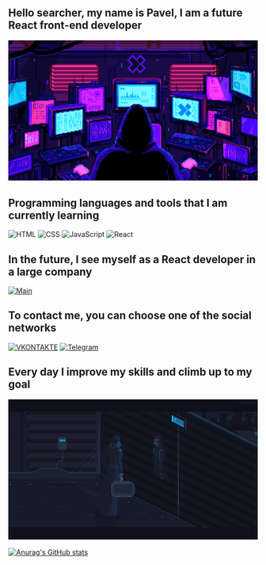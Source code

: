 ## Hello searcher, my name is Pavel, I am a future React front-end developer

[![Header](https://github.com/xxittacion/xxittacion/blob/main/assets/Header.gif)](https://github.com/xxittacion)

## Programming languages ​​and tools that I am currently learning

![HTML](https://img.shields.io/badge/-HTML-blueviolet?style=for-the-badge&logo=HTML5)
![CSS](https://img.shields.io/badge/-CSS-blueviolet?style=for-the-badge&logo=CSS3)
![JavaScript](https://img.shields.io/badge/-JavaScript-blueviolet?style=for-the-badge&logo=JavaScript)
![React](https://img.shields.io/badge/-React-blueviolet?style=for-the-badge&logo=React)

## In the future, I see myself as a React developer in a large company

[![Main](https://github.com/xxittacion/xxittacion/blob/main/assets/Main.gif)](https://github.com/xxittacion)

## To contact me, you can choose one of the social networks

[![VKONTAKTE](https://img.shields.io/badge/-VKONTAKTE-black?style=for-the-badge&logo=Vk&logoColor=4F7DB3)](https://vk.com/id148166498)
[![Telegram](https://img.shields.io/badge/-Telegram-black?style=for-the-badge&logo=Telegram&logoColor=27AOD9)](https://t.me/xxittacion)

## Every day I improve my skills and climb up to my goal

[![Footer](https://github.com/xxittacion/xxittacion/blob/main/assets/Footer.gif)](https://github.com/xxittacion)

[![Anurag's GitHub stats](https://github-readme-stats.vercel.app/api?username=xxittacion&hide=contribs,issues&show_icons=true&theme=material-palenight&border_radius=10px)](https://github.com/anuraghazra/github-readme-stats)
